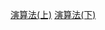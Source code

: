 [演算法(上)](https://hackmd.io/@uA1coCOmQbOoE7gBzsEvDg/Hku7y50C2)
[演算法(下)](https://hackmd.io/@uA1coCOmQbOoE7gBzsEvDg/rkX-GygDT)